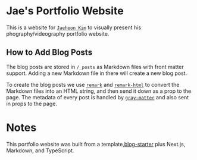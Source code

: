 # Jae's Portfolio Website
This is a website for [`Jaeheon Kim`](https://jaeheonkim.co) to visually present his phography/videography portfolio website.


## How to Add Blog Posts

The blog posts are stored in `/_posts` as Markdown files with front matter support. Adding a new Markdown file in there will create a new blog post.

To create the blog posts we use [`remark`](https://github.com/remarkjs/remark) and [`remark-html`](https://github.com/remarkjs/remark-html) to convert the Markdown files into an HTML string, and then send it down as a prop to the page. The metadata of every post is handled by [`gray-matter`](https://github.com/jonschlinkert/gray-matter) and also sent in props to the page.

# Notes

This portfolio website was built from a template,[blog-starter](https://github.com/vercel/next.js/tree/canary/examples/blog-starter) plus Next.js, Markdown, and TypeScript.